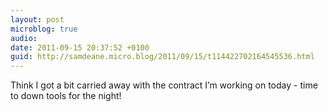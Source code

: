 ```yaml
---
layout: post
microblog: true
audio: 
date: 2011-09-15 20:37:52 +0100
guid: http://samdeane.micro.blog/2011/09/15/t114422702164545536.html
---
```

Think I got a bit carried away with the contract I’m working on today - time to down tools for the night!
